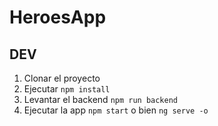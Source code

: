# HeroesApp

## DEV

1. Clonar el proyecto
2. Ejecutar ```npm install```
3. Levantar el backend ```npm run backend```
4. Ejecutar la app ```npm start``` o bien ```ng serve -o```
